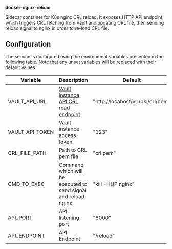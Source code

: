 ****docker-nginx-reload****

Sidecar container for K8s nginx CRL reload.
It exposes HTTP API endpoint which triggers CRL fetching from Vault and updating CRL file, then sending reload signal to nginx in order to re-load CRL file.

## Configuration

The service is configured using the environment variables presented in the
following table. Note that any unset variables will be replaced with their
default values.

| Variable                            | Description                                                | Default               |
|-------------------------------------|------------------------------------------------------------|-----------------------|
| VAULT_API_URL                         | [Vault instance API CRL read endpoint](https://www.vaultproject.io/api/secret/pki/index.html#read-crl)                                           | "http://locahost/v1/pki/crl/pem" 
| VAULT_API_TOKEN                       | Vault instance access token  | "123"                 |
| CRL_FILE_PATH                         | Path to CRL pem file                                          | "crl.pem"                  |
| CMD_TO_EXEC                           | Command which will be executed to send signal and reload nginx                | "kill -HUP nginx"             |
| API_PORT                              |   API listening port                                  | "8000"              |
| API_ENDPOINT                       | API Endpoint                                        |    "/reload"                   |
